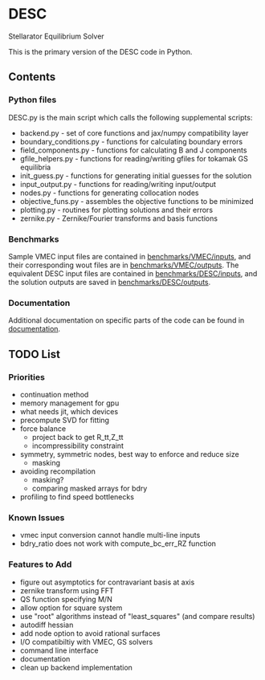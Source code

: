 # DESC
Stellarator Equilibrium Solver

This is the primary version of the DESC code in Python.

## Contents

### Python files

DESC.py is the main script which calls the following supplemental scripts:
- backend.py - set of core functions and jax/numpy compatibility layer
- boundary_conditions.py - functions for calculating boundary errors
- field_components.py - functions for calculating B and J components
- gfile_helpers.py - functions for reading/writing gfiles for tokamak GS equilibria
- init_guess.py - functions for generating initial guesses for the solution
- input_output.py - functions for reading/writing input/output
- nodes.py - functions for generating collocation nodes
- objective_funs.py - assembles the objective functions to be minimized
- plotting.py - routines for plotting solutions and their errors
- zernike.py - Zernike/Fourier transforms and basis functions

### Benchmarks

Sample VMEC input files are contained in [benchmarks/VMEC/inputs](https://github.com/ddudt/DESC/tree/python/benchmarks/VMEC/inputs), 
and their corresponding wout files are in [benchmarks/VMEC/outputs](https://github.com/ddudt/DESC/tree/python/benchmarks/VMEC/outputs).
The equivalent DESC input files are contained in [benchmarks/DESC/inputs](https://github.com/ddudt/DESC/tree/python/benchmarks/DESC/inputs), 
and the solution outputs are saved in [benchmarks/DESC/outputs](https://github.com/ddudt/DESC/tree/python/benchmarks/DESC/outputs).

### Documentation

Additional documentation on specific parts of the code can be found in [documentation](https://github.com/ddudt/DESC/tree/python/documentation).

## TODO List

### Priorities

- continuation method
- memory management for gpu
- what needs jit, which devices
- precompute SVD for fitting
- force balance
    - project back to get R_tt,Z_tt
    - incompressibility constraint
- symmetry, symmetric nodes, best way to enforce and reduce size
    - masking
- avoiding recompilation
    - masking?
    - comparing masked arrays for bdry
- profiling to find speed bottlenecks

### Known Issues

- vmec input conversion cannot handle multi-line inputs
- bdry_ratio does not work with compute_bc_err_RZ function

### Features to Add

- figure out asymptotics for contravariant basis at axis
- zernike transform using FFT
- QS function specifying M/N
- allow option for square system
- use "root" algorithms instead of "least_squares" (and compare results)
- autodiff hessian
- add node option to avoid rational surfaces
- I/O compatibiltiy with VMEC, GS solvers
- command line interface
- documentation
- clean up backend implementation
